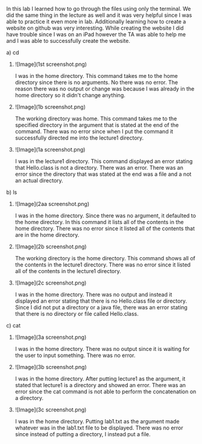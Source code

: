 In this lab I learned how to go through the files using only the terminal. We did the same thing in the lecture as well and it was very helpful since I was able to practice it even more in lab. Additionally learning how to create a website on github was very interesting. While creating the website I did have trouble since I was on an iPad however the TA was able to help me and I was able to successfully create the website.





a) cd


  1) ![Image](1st screenshot.png)

     I was in the home directory. This command takes me to the home directory since there is no arguments. No there was no error. The reason there was no output or change was because I was already in the home directory so it didn't change anything.
     
  2) ![Image](1b screenshot.png)

     The working directory was home. This command takes me to the specified directory in the argument that is stated at the end of the command. There was no error since when I put the command it successfully directed me into the lecture1 directory.
     
  3) ![Image](1a screenshot.png)

     I was in the lecture1 directory. This command displayed an error stating that Hello.class is not a directory. There was an error. There was an error since the directory that was stated at the end was a file and a not an actual directory. 


b) ls


  1) ![Image](2aa screenshot.png)

     I was in the home directory. Since there was no argument, it defaulted to the home directory. In this command it lists all of the contents in the home directory. There was no error since it listed all of the contents that are in the home directory.
     
  2) ![Image](2b screenshot.png)

     The working directory is the home directory. This command shows all of the contents in the lecture1 directory. There was no error since it listed all of the contents in the lecture1 directory.
     
  3) ![Image](2c screenshot.png)

     I was in the home directory. There was no output and instead it displayed an error stating that there is no Hello.class file or directory. Since I did not put a directory or a java file, there was an error stating that there is no directory or file called Hello.class.


c) cat


  1) ![Image](3a screenshot.png)

     I was in the home directory. There was no output since it is waiting for the user to input something. There was no error. 
     
  2) ![Image](3b screenshot.png)

     I was in the home directory. After putting lecture1 as the argument, it stated that lecture1 is a directory and showed an error. There was an error since the cat command is not able to perform the concatenation on a directory.
     
  5) ![Image](3c screenshot.png)

     I was in the home directory. Putting lab1.txt as the argument made whatever was in the lab1.txt file to be displayed. There was no error since instead of putting a directory, I instead put a file. 
